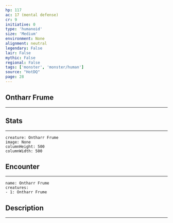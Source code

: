 ```yaml
---
hp: 117
ac: 17 (mental defense)
cr: 9
initiative: 0
type: 'humanoid'    
size: 'Medium'
environment: None
alignment: neutral
legendary: False
lair: False
mythic: False
regional: False
tags: ['monster', 'monster/human']
source: "HotDQ"
page: 28
---
```


## Ontharr Frume
---



## Stats
---

```statblock
creature: Ontharr Frume
image: None
columnHeight: 500
columnWidth: 500
```

## Encounter
---

```encounter-table
name: Ontharr Frume
creatures:
- 1: Ontharr Frume
```

## Description
---




